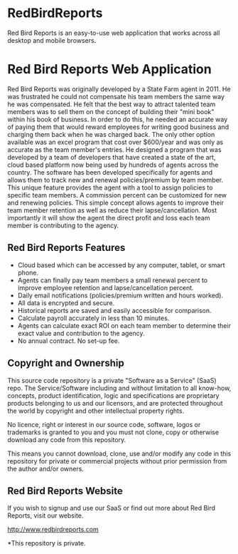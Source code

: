 RedBirdReports
==============

Red Bird Reports is an easy-to-use web application that works across all desktop and mobile browsers.

# Red Bird Reports Web Application

Red Bird Reports was originally developed by a State Farm agent in 2011. He was frustrated he could not compensate his team members the same way he was compensated. He felt that the best way to attract talented team members was to sell them on the concept of building their "mini book" within his book of business. In order to do this, he needed an accurate way of paying them that would reward employees for writing good business and charging them back when he was charged back. The only other option available was an excel program that cost over $600/year and was only as accurate as the team member's entries. He designed a program that was developed by a team of developers that have created a state of the art, cloud based platform now being used by hundreds of agents across the country. The software has been developed specifically for agents and allows them to track new and renewal policies/premium by team member. This unique feature provides the agent with a tool to assign policies to specific team members. A commission percent can be customized for new and renewing policies. This simple concept allows agents to improve their team member retention as well as reduce their lapse/cancellation. Most importantly it will show the agent the direct profit and loss each team member is contributing to the agency. 

## Red Bird Reports Features

* Cloud based which can be accessed by any computer, tablet, or smart phone.
* Agents can finally pay team members a small renewal percent to improve employee retention and lapse/cancellation percent.
* Daily email notifications (policies/premium written and hours worked).
* All data is encrypted and secure.
* Historical reports are saved and easily accessible for comparison.
* Calculate payroll accurately in less than 10 minutes.
* Agents can calculate exact ROI on each team member to determine their exact value and contribution to the agency.
* No annual contract. No set-up fee.

## Copyright and Ownership

This source code repository is a private "Software as a Service" (SaaS) repo. The Service/Software including and without limitation to all know-how, concepts, product identification, logic and specifications are proprietary products belonging to us and our licensors, and are protected throughout the world by copyright and other intellectual property rights.

No licence, right or interest in our source code, software, logos or trademarks is granted to you and you must not clone, copy or otherwise download any code from this repository.

This means you cannot download, clone, use and/or modify any code in this repository for private or commercial projects without prior permission from the author and/or owners.

## Red Bird Reports Website

If you wish to signup and use our SaaS or find out more about Red Bird Reports, visit our website.

http://www.redbirdreports.com

*This repository is private.